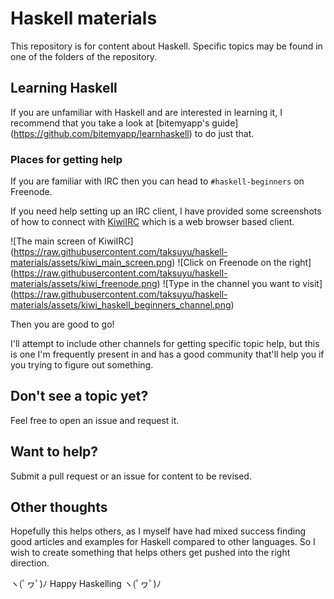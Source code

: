 # Haskell materials

This repository is for content about Haskell. Specific topics may be found in
one of the folders of the repository.

## Learning Haskell

If you are unfamiliar with Haskell and are interested in learning it, I
recommend that you take a look at [bitemyapp's guide]
(https://github.com/bitemyapp/learnhaskell) to do just that.

### Places for getting help

If you are familiar with IRC then you can head to `#haskell-beginners` on
Freenode.

If you need help setting up an IRC client, I have provided some screenshots of
how to connect with [KiwiIRC](https://kiwiirc.com/client) which is a web browser
based client.

![The main screen of KiwiIRC]
(https://raw.githubusercontent.com/taksuyu/haskell-materials/assets/kiwi_main_screen.png)
![Click on Freenode on the right]
(https://raw.githubusercontent.com/taksuyu/haskell-materials/assets/kiwi_freenode.png)
![Type in the channel you want to visit]
(https://raw.githubusercontent.com/taksuyu/haskell-materials/assets/kiwi_haskell_beginners_channel.png)

Then you are good to go!

I'll attempt to include other channels for getting specific topic help, but this
is one I'm frequently present in and has a good community that'll help you if
you trying to figure out something.

## Don't see a topic yet?

Feel free to open an issue and request it.

## Want to help?

Submit a pull request or an issue for content to be revised.

## Other thoughts

Hopefully this helps others, as I myself have had mixed success finding good
articles and examples for Haskell compared to other languages. So I wish to
create something that helps others get pushed into the right direction.

ヽ(ﾟヮﾟ)ﾉ Happy Haskelling ヽ(ﾟヮﾟ)ﾉ
